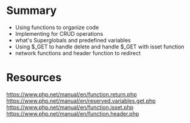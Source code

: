 
# Summary
 * Using functions to organize code
 * Implementing for CRUD operations
 * what's Superglobals and predefined variables
 * Using $_GET to handle delete and handle $_GET with isset function
 * network functions and header function to redirect

# Resources
https://www.php.net/manual/en/function.return.php
https://www.php.net/manual/en/reserved.variables.get.php
https://www.php.net/manual/en/function.isset.php
https://www.php.net/manual/en/function.header.php

